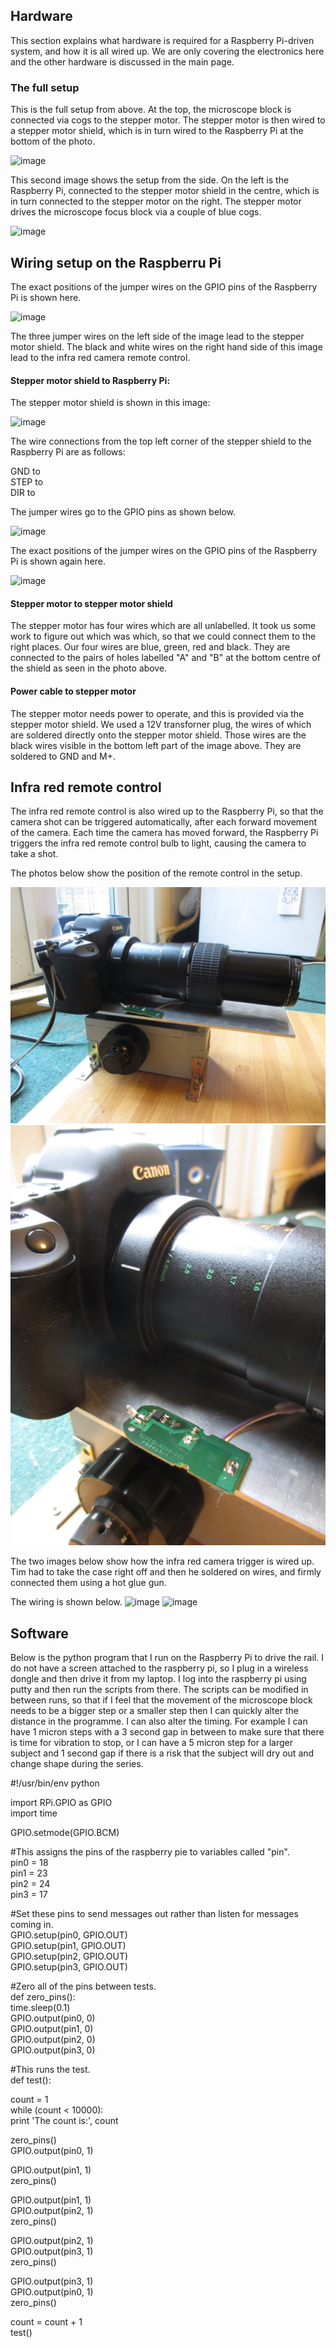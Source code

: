 

## Hardware

This section explains what hardware is required for a Raspberry Pi-driven system, and how it is all wired up. We are only covering the electronics here and the other hardware is discussed in the main page. 

### The full setup 

This is the full setup from above. At the top, the microscope block is connected via cogs to the stepper motor. The stepper motor is then wired to a stepper motor shield, which is in turn wired to the Raspberry Pi at the bottom of the photo. 


<img src="images/IMG_5876.JPG" alt="image"/>

This second image shows the setup from the side. On the left is the Raspberry Pi, connected to the stepper motor shield in the centre, which is in turn connected to the stepper motor on the right. The stepper motor drives the microscope focus block via a couple of blue cogs. 

<img src="images/_MG_5890.JPG" alt="image"/>

## Wiring setup on the Raspberru Pi

The exact positions of the jumper wires on the GPIO pins of the Raspberry Pi is shown here.

<img src="images/_MG_5898.JPG" alt="image"/>

The three jumper wires on the left side of the image lead to the stepper motor shield. The black and white wires on the right hand side of this image lead to the infra red camera remote control. 

#### Stepper motor shield to Raspberry Pi:

The stepper motor shield is shown in this image:

<img src="images/_MG_5891.JPG" alt="image"/>

The wire connections from the top left corner of the stepper shield to the Raspberry Pi are as follows:

GND to <br>
STEP to <br>
DIR to 

The jumper wires go to the GPIO pins as shown below. 

<img src="images/_MG_5894.JPG" alt="image"/>

The exact positions of the jumper wires on the GPIO pins of the Raspberry Pi is shown again here.

<img src="images/_MG_5898.JPG" alt="image"/>


#### Stepper motor to stepper motor shield

The stepper motor has four wires which are all unlabelled. It took us some work to figure out which was which, so that we could connect them to the right places. Our four wires are blue, green, red and black. They are connected to the pairs of holes labelled "A" and "B" at the bottom centre of the shield as seen in the photo above.

#### Power cable to stepper motor

The stepper motor needs power to operate, and this is provided via the stepper motor shield. We used a 12V transforner plug, the wires of which are soldered directly onto the stepper motor shield. Those wires are the black wires visible in the bottom left part of the image above. They are soldered to GND and M+.

## Infra red remote control

The infra red remote control is also wired up to the Raspberry Pi, so that the camera shot can be triggered automatically, after each forward movement of the camera. Each time the camera has moved forward, the Raspberry Pi triggers the infra red remote control bulb to light, causing the camera to take a shot. 

The photos below show the position of the remote control in the setup. 

<img src="images/IMG_5243.JPG" alt="image"/>
<img src="images/IMG_5244.JPG" alt="image"/>

The two images below show how the infra red camera trigger is wired up. Tim had to take the case right off and then he soldered on wires, and firmly connected them using a hot glue gun. 

The wiring is shown below. 
<img src="images/_MG_5899.JPG" alt="image"/>
<img src="images/_MG_5900.JPG" alt="image"/>






## Software

Below is the python program that I run on the Raspberry Pi to drive the rail. I do not have a screen attached to the raspberry pi, so I plug in a wireless dongle and then drive it from my laptop. I log into the raspberry pi using putty and then run the scripts from there. The scripts can be modified in between runs, so that if I feel that the movement of the microscope block needs to be a bigger step or a smaller step then I can quickly alter the distance in the programme. I can also alter the timing. For example I can have 1 micron steps with a 3 second gap in between to make sure that there is time for vibration to stop, or I can have a 5 micron step for a larger subject and 1 second gap if there is a risk that the subject will dry out and change shape during the series. 


<p>
#!/usr/bin/env python
</p><p>
import RPi.GPIO as GPIO<br>
import time
</p><p>
GPIO.setmode(GPIO.BCM)
</p><p>
#This assigns the pins of the raspberry pie to variables called "pin".<br>
pin0 = 18<br>
pin1 = 23<br>
pin2 = 24<br>
pin3 = 17
</p><p>
#Set these pins to send messages out rather than listen for messages coming in. <br>
GPIO.setup(pin0, GPIO.OUT)<br>
GPIO.setup(pin1, GPIO.OUT)<br>
GPIO.setup(pin2, GPIO.OUT)<br>
GPIO.setup(pin3, GPIO.OUT)
</p><p>
#Zero all of the pins between tests. <br>
def zero_pins():<br>
    time.sleep(0.1)<br>
    GPIO.output(pin0, 0)<br>
    GPIO.output(pin1, 0)<br>
    GPIO.output(pin2, 0)<br>
    GPIO.output(pin3, 0)
	</p><p>
#This runs the test.<br>
def test():
     </p><p>   
    count = 1<br>
    while (count < 10000):<br>
            print 'The count is:', count
</p><p>		
            zero_pins()<br>
            GPIO.output(pin0, 1) 
</p><p>
            GPIO.output(pin1, 1)<br>
            zero_pins()             
 </p><p>       
            GPIO.output(pin1, 1)   <br>      
            GPIO.output(pin2, 1)   <br>   
            zero_pins()
</p><p>               
            GPIO.output(pin2, 1)   <br>    
            GPIO.output(pin3, 1)    <br>  
            zero_pins()
</p><p>
            GPIO.output(pin3, 1)  <br>     
            GPIO.output(pin0, 1)   <br>   
            zero_pins()
</p><p>
count = count + 1<br>
test()
</p>
